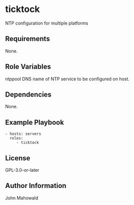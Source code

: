 ticktock
=========

NTP configuration for multiple platforms

Requirements
------------

None.

Role Variables
--------------

ntppool  DNS name of NTP service to be configured on host.

Dependencies
------------

None.

Example Playbook
----------------


    - hosts: servers
      roles:
         - ticktock

License
-------

GPL-3.0-or-later

Author Information
------------------

John Mahowald
